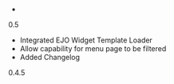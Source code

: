 - 

0.5
- Integrated EJO Widget Template Loader
- Allow capability for menu page to be filtered
- Added Changelog

0.4.5
